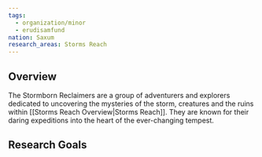 ```yaml
---
tags:
  - organization/minor
  - erudisamfund
nation: Saxum
research_areas: Storms Reach
---
```

## Overview
The Stormborn Reclaimers are a group of adventurers and explorers dedicated to uncovering the mysteries of the storm, creatures and the ruins within [[Storms Reach Overview|Storms Reach]]. They are known for their daring expeditions into the heart of the ever-changing tempest.
## Research Goals
